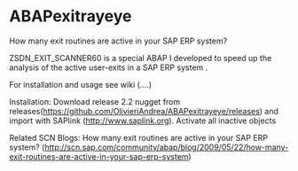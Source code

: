# ABAPexitrayeye
How many exit routines are active in your SAP ERP system?

ZSDN_EXIT_SCANNER60 is a special ABAP I developed to speed up the analysis of the active user-exits in a SAP ERP system .

For installation and usage see wiki (....)

Installation: Download release 2.2 nugget from releases(https://github.com/OlivieriAndrea/ABAPexitrayeye/releases) and import with SAPlink (http://www.saplink.org). Activate all inactive objects

Related SCN Blogs: How many exit routines are active in your SAP ERP system?
(http://scn.sap.com/community/abap/blog/2009/05/22/how-many-exit-routines-are-active-in-your-sap-erp-system)
